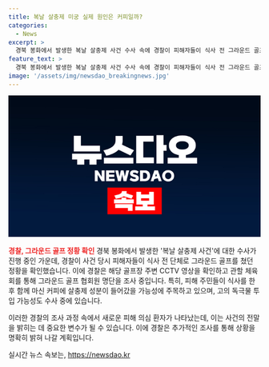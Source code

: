 ```yaml
---
title: 복날 살충제 미궁 실제 원인은 커피일까?
categories:
  - News
excerpt: >
  경북 봉화에서 발생한 복날 살충제 사건 수사 속에 경찰이 피해자들이 식사 전 그라운드 골프를 친 것을 확인했다. 갈등 정황은 없었으며, 경찰은 CCTV 영상과 협회 명단을 확인하고 있다. 4명이 함께 식사한 후 커피를 마셨는데, 중독 증상을 보였다. 경찰은 독극물 섞인 가능성을 수사 중이며, 추가 피해자가 발생했다. 추가 조사를 통해 사건의 원한 관계나 범행 동기를 파악하고 있다.
feature_text: >
  경북 봉화에서 발생한 복날 살충제 사건 수사 속에 경찰이 피해자들이 식사 전 그라운드 골프를 친 것을 확인했다. 갈등 정황은 없었으며, 경찰은 CCTV 영상과 협회 명단을 확인하고 있다. 4명이 함께 식사한 후 커피를 마셨는데, 중독 증상을 보였다. 경찰은 독극물 섞인 가능성을 수사 중이며, 추가 피해자가 발생했다. 추가 조사를 통해 사건의 원한 관계나 범행 동기를 파악하고 있다.
image: '/assets/img/newsdao_breakingnews.jpg'
---
```


<p><img src="/assets/img/newsdao_breakingnews.jpg" alt="bookingtag 속보" /></p>

<p><b><span style="color: #ee2323;">경찰, 그라운드 골프 정황 확인</span></b>
경북 봉화에서 발생한 '복날 살충제 사건'에 대한 수사가 진행 중인 가운데, 경찰이 사건 당시 피해자들이 식사 전 단체로 그라운드 골프를 쳤던 정황을 확인했습니다. 이에 경찰은 해당 골프장 주변 CCTV 영상을 확인하고 관할 체육회를 통해 그라운드 골프 협회원 명단을 조사 중입니다. 특히, 피해 주민들이 식사를 한 후 함께 마신 커피에 살충제 성분이 들어갔을 가능성에 주목하고 있으며, 고의 독극물 투입 가능성도 수사 중에 있습니다. </p>

<p>이러한 경찰의 조사 과정 속에서 새로운 피해 의심 환자가 나타났는데, 이는 사건의 전말을 밝히는 데 중요한 변수가 될 수 있습니다. 이에 경찰은 추가적인 조사를 통해 상황을 명확히 밝혀 나갈 계획입니다.</p>
실시간 뉴스 속보는, <a href="https://newsdao.kr" rel="dofollow">https://newsdao.kr</a>


